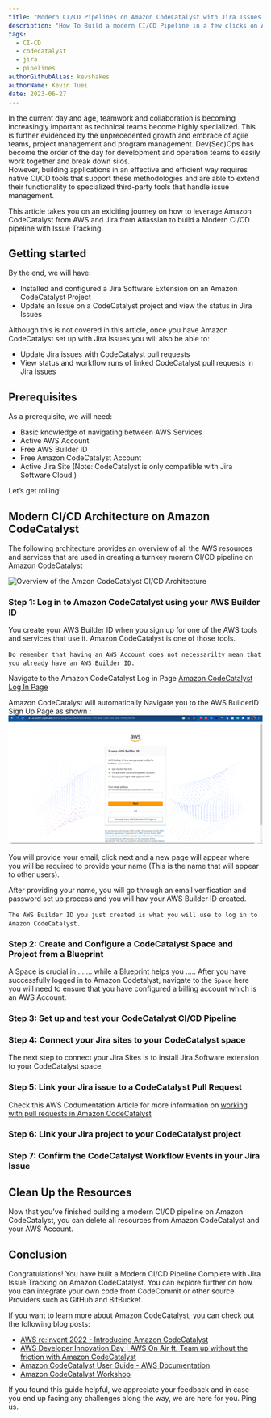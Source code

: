 ```yaml
---
title: "Modern CI/CD Pipelines on Amazon CodeCatalyst with Jira Issues Tracking"
description: "How To Build a modern CI/CD Pipeline in a few clicks on Amazon CodeCatalyst and ignite its power of extensibility by leveraging Atlassian's Jira Issues Tracking"
tags:
  - CI-CD
  - codecatalyst
  - jira
  - pipelines
authorGithubAlias: kevshakes
authorName: Kevin Tuei
date: 2023-06-27
---
```

In the current day and age, teamwork and collaboration is becoming increasingly important as technical teams become highly specialized. This is further evidenced by the unprecedented growth and embrace of agile teams, project management and program management. Dev(Sec)Ops has become the order of the day for development and operation teams to easily work together and break down silos.  
However, building applications in an effective and efficient way requires native CI/CD tools that support these methodologies and are able to extend their functionality to specialized third-party tools that handle issue management. 

This article takes you on an exiciting journey on how to leverage Amazon CodeCatalyst from AWS and Jira from Atlassian to build a Modern CI/CD pipeline with Issue Tracking. 

## Getting started

By the end, we will have:

* Installed and configured a Jira Software Extension on an Amazon CodeCatalyst Project
* Update an Issue on a CodeCatalyst project and view the status in Jira Issues 

Although this is not covered in this article, once you have Amazon CodeCatalyst set up with Jira Issues you will also be able to: 
* Update Jira issues with CodeCatalyst pull requests
* View status and workflow runs of linked CodeCatalyst pull requests in Jira issues

## Prerequisites
As a prerequisite, we will need:

* Basic knowledge of navigating between AWS Services
* Active AWS Account
* Free AWS Builder ID
* Free Amazon CodeCatalyst Account
* Active Jira Site (Note: CodeCatalyst is only compatible with Jira Software Cloud.)

Let’s get rolling!

## Modern CI/CD Architecture on Amazon CodeCatalyst

The following architecture provides an overview of all the AWS resources and services that are used in creating a turnkey morern CI/CD pipeline on Amazon CodeCatalyst

![Overview of the Amzon CodeCatalyst CI/CD Architecture](images/architecture.jpg)


### Step 1: Log in to Amazon CodeCatalyst using your AWS Builder ID

You create your AWS Builder ID when you sign up for one of the AWS tools and services that use it. Amazon CodeCatalyst is one of those tools.

`Do remember that having an AWS Account does not necessarilty mean that you already have an AWS Builder ID.` 

Navigate to the Amazon CodeCatalyst Log in Page [Amazon CodeCatalyst Log In Page ](https://codecatalyst.aws/login) 

Amazon CodeCatalyst will automatically Navigate you to the AWS BuilderID Sign Up Page as shown :
![AWS Builder ID Sign Up Page](images/aws_builderid_signup.png)

You will provide your email, click next and a new page will appear where you will be required to provide your name (This is the name that will appear to other users).

After providing your name, you will go through an email verification and password set up process and you will hav your AWS Builder ID created. 

`The AWS Builder ID you just created is what you will use to log in to Amazon CodeCatalyst.`

### Step 2: Create and Configure a CodeCatalyst Space and Project from a Blueprint

A Space is crucial in ....... while a Blueprint helps you .....
After you have successfully logged in to Amazon Codetalyst, navigate to the `Space` here you will need to ensure that you have configured a billing account which is an AWS Account.

### Step 3: Set up and test your CodeCatalyst CI/CD Pipeline


### Step 4: Connect your Jira sites to your CodeCatalyst space 

The next step to connect your Jira Sites is to install Jira Software extension to your CodeCatalyst space.


### Step 5: Link your Jira issue to a CodeCatalyst Pull Request

Check this AWS Codumentation Article for more information on [working with pull requests in Amazon CodeCatalyst](https://docs.aws.amazon.com/codecatalyst/latest/userguide/source-pull-requests.html)

### Step 6: Link your Jira project to your CodeCatalyst project

### Step 7: Confirm the CodeCatalyst Workflow Events in your Jira Issue

## Clean Up the Resources

Now that you’ve finished building a modern CI/CD pipeline on Amazon CodeCatalyst, you can delete all resources from Amazon CodeCatalyst and your AWS Account.


## Conclusion

Congratulations! You have built a Modern CI/CD Pipeline Complete with Jira Issue Tracking on Amazon CodeCatalyst. You can explore further on how you can integrate your own code from CodeCommit or other source Providers such as GitHub and BitBucket.

If you want to learn more about Amazon CodeCatalyst, you can check out the following blog posts:

* [AWS re:Invent 2022 - Introducing Amazon CodeCatalyst](https://www.youtube.com/watch?v=mKdGehrUYFI)
* [AWS Developer Innovation Day | AWS On Air ft. Team up without the friction with Amazon CodeCatalyst ](https://www.youtube.com/watch?v=fTK_7l8md1M)
* [Amazon CodeCatalyst User Guide - AWS Documentation ](https://docs.aws.amazon.com/codecatalyst/latest/userguide/welcome.html)
* [Amazon CodeCatalyst Workshop](https://catalog.us-east-1.prod.workshops.aws/workshops/23fa5676-2943-415b-98b9-125f5e86912d/en-US)


If you found this guide helpful, we appreciate your feedback and in case you end up facing any challenges along the way, we are here for you. Ping us.